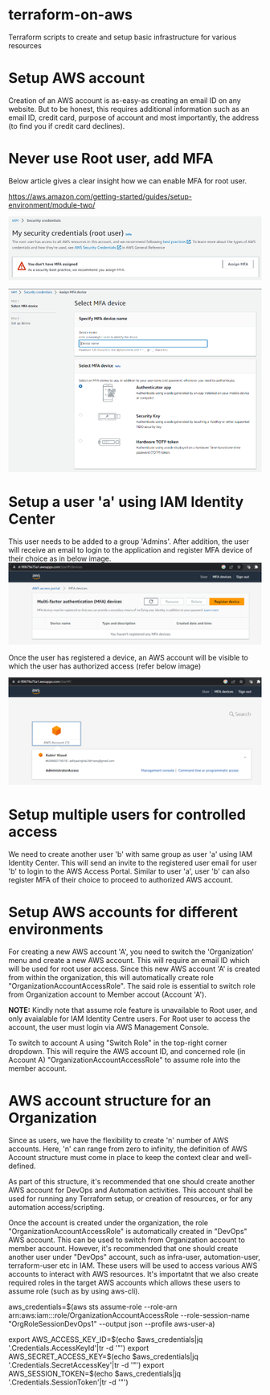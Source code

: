 # terraform-on-aws
Terraform scripts to create and setup basic infrastructure for various resources

# Setup AWS account

Creation of an AWS account is as-easy-as creating an email ID on any website. But to be honest, this requires additional information such as an email ID, credit card, purpose of account and most importantly, the address (to find you if credit card declines). 

# Never use Root user, add MFA
Below article gives a clear insight how we can enable MFA for root user. 

https://aws.amazon.com/getting-started/guides/setup-environment/module-two/

![MFA not assigned](images/mfa-before.png)

![Add MFA device](images/mfa-select.png)

# Setup a user 'a' using IAM Identity Center

This user needs to be added to a group 'Admins'. After addition, the user will receive an email to login to the application and register MFA device of their choice as in below image.
![SSO Login screen, before registering MFA](images/mfa-register.png)

Once the user has registered a device, an AWS account will be visible to which the user has authorized access (refer below image)

![AWS account to which user 'a' is authorized access](images/mfa-after.png)

# Setup multiple users for controlled access

We need to create another user 'b' with same group as user 'a' using IAM Identity Center. This will send an invite to the registered user email for user 'b' to login to the AWS Access Portal. Similar to user 'a', user 'b' can also register MFA of their choice to proceed to authorized AWS account.

# Setup AWS accounts for different environments

For creating a new AWS account 'A', you need to switch the 'Organization' menu and create a new AWS account. This will require an email ID which will be used for root user access. Since this new AWS account 'A' is created from within the organization, this will automatically create role "OrganizationAccountAccessRole". The said role is essential to switch role from Organization account to Member accout (Account 'A'). 


**NOTE:** Kindly note that assume role feature is unavailable to Root user, and only avaialable for IAM Identity Centre users. For Root user to access the account, the user must login via AWS Management Console.

To switch to account A using "Switch Role" in the top-right corner dropdown. This will require the AWS account ID, and concerned role (in Account A) "OrganizationAccountAccessRole" to assume role into the member account. 

# AWS account structure for an Organization

Since as users, we have the flexibility to create 'n' number of AWS accounts. Here, 'n' can range from zero to infinity, the definition of AWS Account structure must come in place to keep the context clear and well-defined. 

As part of this structure, it's recommended that one should create another AWS account for DevOps and Automation activities. This account shall be used for running any Terraform setup, or creation of resources, or for any automation access/scripting. 

Once the account is created under the organization, the role "OrganizationAccountAccessRole" is automatically created in "DevOps" AWS account. This can be used to switch from Organization account to member account. However, it's recommended that one should create another user under "DevOps" account, such as infra-user, automation-user, terraform-user etc in IAM. These users will be used to access various AWS accounts to interact with AWS resources. It's importatnt that we also create required roles in the target AWS accounts which allows these users to assume role (such as by using aws-cli).

aws_credentials=$(aws sts assume-role --role-arn arn:aws:iam::<target-account-A-AWS-id>:role/OrganizationAccountAccessRole --role-session-name "OrgRoleSessionDevOps1" --output json --profile aws-user-a)

export AWS_ACCESS_KEY_ID=$(echo $aws_credentials|jq '.Credentials.AccessKeyId'|tr -d '"')
export AWS_SECRET_ACCESS_KEY=$(echo $aws_credentials|jq '.Credentials.SecretAccessKey'|tr -d '"')
export AWS_SESSION_TOKEN=$(echo $aws_credentials|jq '.Credentials.SessionToken'|tr -d '"')